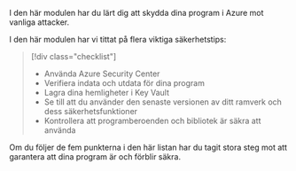 I den här modulen har du lärt dig att skydda dina program i Azure mot vanliga attacker.

I den här modulen har vi tittat på flera viktiga säkerhetstips:

> [!div class="checklist"]
> * Använda Azure Security Center
> * Verifiera indata och utdata för dina program
> * Lagra dina hemligheter i Key Vault
> * Se till att du använder den senaste versionen av ditt ramverk och dess säkerhetsfunktioner
> * Kontrollera att programberoenden och bibliotek är säkra att använda

Om du följer de fem punkterna i den här listan har du tagit stora steg mot att garantera att dina program är och förblir säkra.